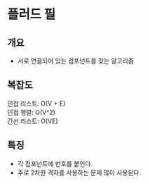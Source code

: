 
# 플러드 필

## 개요
* 서로 연결되어 있는 컴포넌트를 찾는 알고리즘

## 복잡도
인접 리스트: O(V + E)  
인접 행렬: O(V^2)  
간선 리스트: O(VE)  

## 특징
* 각 컴포넌트에 번호를 붙인다.
* 주로 2차원 격자를 사용하는 문제 많이 사용된다.
